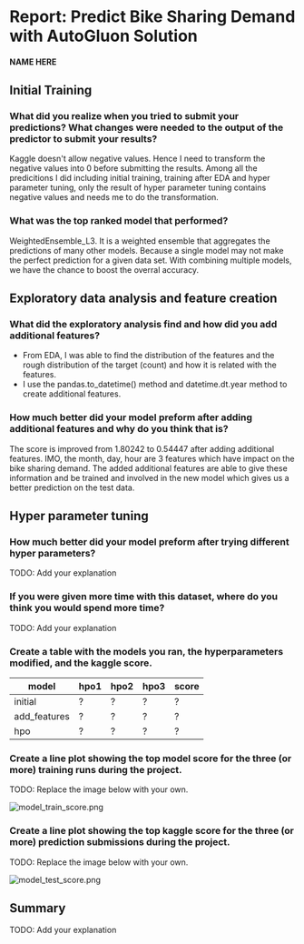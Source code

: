 # Report: Predict Bike Sharing Demand with AutoGluon Solution
#### NAME HERE

## Initial Training
### What did you realize when you tried to submit your predictions? What changes were needed to the output of the predictor to submit your results?
Kaggle doesn't allow negative values. Hence I need to transform the negative values into 0 before submitting the results. Among all the predicitions I did including initial training, training after EDA and hyper parameter tuning, only the result of hyper parameter tuning contains negative values and needs me to do the transformation.

### What was the top ranked model that performed?
WeightedEnsemble_L3. It is a weighted ensemble that aggregates the predictions of many other models. Because a single model may not make the perfect prediction for a given data set. With combining multiple models, we have the chance to boost the overral accuracy.

## Exploratory data analysis and feature creation
### What did the exploratory analysis find and how did you add additional features?
- From EDA, I was able to find the distribution of the features and the rough distribution of the target (count) and how it is related with the features.
- I use the pandas.to_datetime() method and datetime.dt.year method to create additional features.

### How much better did your model preform after adding additional features and why do you think that is?
The score is improved from 1.80242 to 0.54447 after adding additional features. IMO, the month, day, hour are 3 features which have impact on the bike sharing demand. The added additional features are able to give these information and be trained and involved in the new model which gives us a better prediction on the test data. 

## Hyper parameter tuning
### How much better did your model preform after trying different hyper parameters?
TODO: Add your explanation

### If you were given more time with this dataset, where do you think you would spend more time?
TODO: Add your explanation

### Create a table with the models you ran, the hyperparameters modified, and the kaggle score.
|model|hpo1|hpo2|hpo3|score|
|--|--|--|--|--|
|initial|?|?|?|?|
|add_features|?|?|?|?|
|hpo|?|?|?|?|

### Create a line plot showing the top model score for the three (or more) training runs during the project.

TODO: Replace the image below with your own.

![model_train_score.png](img/model_train_score.png)

### Create a line plot showing the top kaggle score for the three (or more) prediction submissions during the project.

TODO: Replace the image below with your own.

![model_test_score.png](img/model_test_score.png)

## Summary
TODO: Add your explanation
